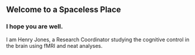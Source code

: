 ## Welcome to a Spaceless Place
### I hope you are well.

I am Henry Jones, a Research Coordinator studying the cognitive control in the brain using fMRI and neat analyses.
